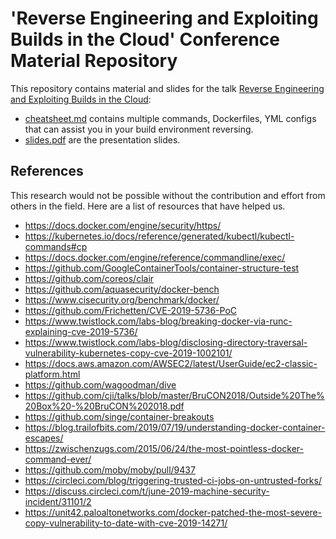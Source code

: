 # 'Reverse Engineering and Exploiting Builds in the Cloud' Conference Material Repository

This repository contains material and slides for the talk [Reverse Engineering and Exploiting Builds in the Cloud](https://www.blackhat.com/eu-19/briefings/schedule/index.html#reverse-engineering-and-exploiting-builds-in-the-cloud-17287): 
* [cheatsheet.md](cheatsheet.md) contains multiple commands, Dockerfiles, YML configs that can assist you in your build environment reversing.
* [slides.pdf](slides.pdf) are the presentation slides. 

## References
This research would not be possible without the contribution and effort from others in the field. Here are a list of resources that have helped us.

- https://docs.docker.com/engine/security/https/
- https://kubernetes.io/docs/reference/generated/kubectl/kubectl-commands#cp
- https://docs.docker.com/engine/reference/commandline/exec/
- https://github.com/GoogleContainerTools/container-structure-test
- https://github.com/coreos/clair
- https://github.com/aquasecurity/docker-bench
- https://www.cisecurity.org/benchmark/docker/
- https://github.com/Frichetten/CVE-2019-5736-PoC
- https://www.twistlock.com/labs-blog/breaking-docker-via-runc-explaining-cve-2019-5736/
- https://www.twistlock.com/labs-blog/disclosing-directory-traversal-vulnerability-kubernetes-copy-cve-2019-1002101/
- https://docs.aws.amazon.com/AWSEC2/latest/UserGuide/ec2-classic-platform.html
- https://github.com/wagoodman/dive
- https://github.com/cji/talks/blob/master/BruCON2018/Outside%20The%20Box%20-%20BruCON%202018.pdf
- https://github.com/singe/container-breakouts
- https://blog.trailofbits.com/2019/07/19/understanding-docker-container-escapes/
- https://zwischenzugs.com/2015/06/24/the-most-pointless-docker-command-ever/
- https://github.com/moby/moby/pull/9437
- https://circleci.com/blog/triggering-trusted-ci-jobs-on-untrusted-forks/
- https://discuss.circleci.com/t/june-2019-machine-security-incident/31101/2
- https://unit42.paloaltonetworks.com/docker-patched-the-most-severe-copy-vulnerability-to-date-with-cve-2019-14271/
